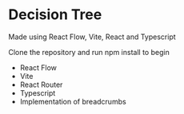 # Decision Tree

Made using React Flow, Vite, React and Typescript

Clone the repository and run npm install to begin

- React Flow
- Vite
- React Router
- Typescript
- Implementation of breadcrumbs